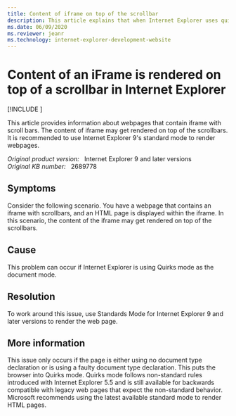 ```yaml
---
title: Content of iframe on top of the scrollbar
description: This article explains that when Internet Explorer uses quirks mode as the document mode, the content of the iframe will be displayed on the top of the scrollbar.
ms.date: 06/09/2020
ms.reviewer: jeanr
ms.technology: internet-explorer-development-website
---
```

# Content of an iFrame is rendered on top of a scrollbar in Internet Explorer

[!INCLUDE [](../../../includes/browsers-important.md)]

This article provides information about webpages that contain iframe with scroll bars. The content of iframe may get rendered on top of the scrollbars. It is recommended to use Internet Explorer 9's standard mode to render webpages.

_Original product version:_ &nbsp; Internet Explorer 9 and later versions  
_Original KB number:_ &nbsp; 2689778

## Symptoms

Consider the following scenario. You have a webpage that contains an iframe with scrollbars, and an HTML page is displayed within the iframe. In this scenario, the content of the iframe may get rendered on top of the scrollbars.

## Cause

This problem can occur if Internet Explorer is using Quirks mode as the document mode.

## Resolution

To work around this issue, use Standards Mode for Internet Explorer 9 and later versions to render the web page.

## More information

This issue only occurs if the page is either using no document type declaration or is using a faulty document type declaration. This puts the browser into Quirks mode. Quirks mode follows non-standard rules introduced with Internet Explorer 5.5 and is still available for backwards compatible with legacy web pages that expect the non-standard behavior. Microsoft recommends using the latest available standard mode to render HTML pages.
